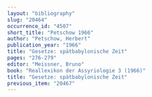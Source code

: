 ```yaml
---
layout: "bibliography"
slug: "20464"
occurrence_id: "4507"
short_title: "Petschow 1966"
author: "Petschow, Herbert"
publication_year: "1966"
title: "Gesetze: spätbabylonische Zeit"
pages: "276-279"
editor: "Meissner, Bruno"
book: "Reallexikon der Assyriologie 3 (1966)"
title: "Gesetze: spätbabylonische Zeit"
previous_item: "20467"
---
```


